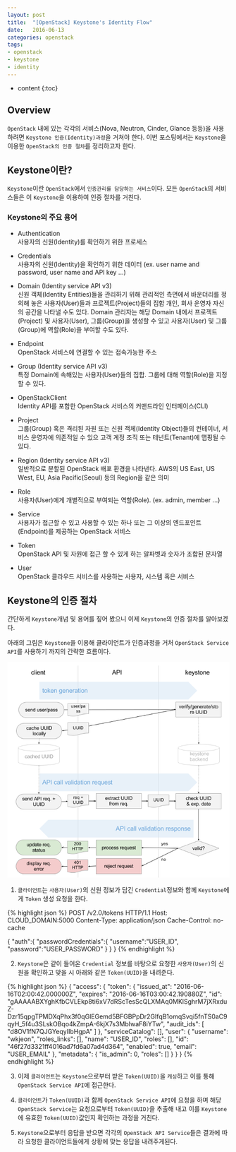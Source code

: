 ```yaml
---
layout: post
title:  "[OpenStack] Keystone's Identity Flow"
date:   2016-06-13
categories: openstack
tags:
- openstack
- keystone
- identity
---
```


* content
{:toc}

## Overview
`OpenStack` 내에 있는 각각의 서비스(Nova, Neutron, Cinder, Glance 등등)을 사용하려면 `Keystone 인증(Identity)과정`을 거쳐야 한다.
이번 포스팅에서는 `Keystone`을 이용한 `OpenStack의 인증 절차`를 정리하고자 한다.

## Keystone이란?
`Keystone`이란 `OpenStack`에서 `인증관리를 담당하는 서비스`이다. 모든 `OpenStack`의 서비스들은 이 `Keystone`을 이용하여 인증 절차를 거친다.


### Keystone의 주요 용어
- Authentication<br/>
사용자의 신원(Identity)를 확인하기 위한 프로세스

- Credentials<br/>
사용자의 신원(Identity)을 확인하기 위한 데이터 (ex. user name and password, user name and API key ...)

- Domain (Identity service API v3)<br/>
신원 객체(Identity Entities)들을 관리하기 위해 관리적인 측면에서 바운더리를 정의해 놓은 사용자(User)들과 프로젝트(Project)들의 집합 
개인, 회사 운영자 자신의 공간을 나타낼 수도 있다. Domain 관리자는 해당 Domain 내에서 프로젝트(Project) 및 사용자(User), 그룹(Group)을 생성할 수 있고 사용자(User) 및 그룹(Group)에 역할(Role)을 부여할 수도 있다.  

- Endpoint<br/>
OpenStack 서비스에 연결할 수 있는 접속가능한 주소

- Group (Identity service API v3)<br/>
특정 Domain에 속해있는 사용자(User)들의 집합. 그룹에 대해 역할(Role)을 지정할 수 있다.

- OpenStackClient<br/>
Identity API를 포함한 OpenStack 서비스의 커맨드라인 인터페이스(CLI)

- Project<br/>
그룹(Group) 혹은 격리된 자원 또는 신원 객체(Identity Object)들의 컨테이너, 서비스 운영자에 의존적일 수 있으 고객 계정 조직 또는 테넌트(Tenant)에 맵핑될 수 있다.

- Region (Identity service API v3)<br/>
일반적으로 분할된 OpenStack 배포 환경을 나타낸다. AWS의 US East, US West, EU, Asia Pacific(Seoul) 등의 Region을 같은 의미

- Role<br/>
사용자(User)에게 개별적으로 부여되는 역할(Role). (ex. admin, member ...) 

- Service<br/>
사용자가 접근할 수 있고 사용할 수 있는 하나 또는 그 이상의 엔드포인트(Endpoint)를 제공하는 OpenStack 서비스

- Token<br/>
OpenStack API 및 자원에 접근 할 수 있게 하는 알파벳과 숫자가 조합된 문자열

- User<br/>
OpenStack 클라우드 서비스를 사용하는 사용자, 시스템 혹은 서비스


## Keystone의 인증 절차

간단하게 `Keystone`개념 및 용어를 짚어 봤으니 이제 `Keystone`의 인증 절차를 알아보겠다.

아래의 그림은 `Keystone`을 이용해 클라이언트가 인증과정을 거처 `OpenStack Service API`를 사용하기 까지의 간략한 흐름이다.

![OpenStack Keystone Token Validation Flow](/static/post_image/openstack_keystone_token_validation_flow.png)

1) `클라이언트`는 `사용자(User)`의 신원 정보가 담긴 `Credential`정보와 함께 `Keystone`에게 `Token` 생성 요청을 한다.

{% highlight json %}
POST /v2.0/tokens HTTP/1.1
Host: CLOUD_DOMAIN:5000
Content-Type: application/json
Cache-Control: no-cache

{
   "auth":{
      "passwordCredentials":{
         "username":"USER_ID",
         "password":"USER_PASSWORD"
      }
   }
}
{% endhighlight %}

2) `Keystone`은 같이 들어온 `Credential` 정보를 바탕으로 요청한 `사용자(User)`의 신원을 확인하고 맞을 시 아래와 같은 `Token(UUID)`을 내려준다.

{% highlight json %}
{
  "access": {
    "token": {
      "issued_at": "2016-06-16T02:00:42.000000Z",
      "expires": "2016-06-16T03:00:42.190880Z",
      "id": "gAAAAABXYghKfbCVLEkp8ti6xV7dRScTesScQLXMAq0MKlSghrM7jXRxduZ-Dzr15qpgTPMDXqPhx3f0qGlEGemd5BFGBPpDr2GIfqB1omqSvqi5fnTS0aC9qyH_5f4u3SLskOBqo4kZmpA-6kjX7s3MbIwaF8iYTw",
      "audit_ids": [
        "d8OV1fN7QJGYeqyIIbHgpA"
      ]
    },
    "serviceCatalog": [],
    "user": {
      "username": "wkjeon",
      "roles_links": [],
      "name": "USER_ID",
      "roles": [],
      "id": "46f27d3321ff4016ad7fd6a07ad4d364",
      "enabled": true,
      "email": "USER_EMAIL"
    },
    "metadata": {
      "is_admin": 0,
      "roles": []
    }
  }
}
{% endhighlight %}

3) 이제 `클라이언트`는 `Keystone`으로부터 받은 `Token(UUID)`을 `캐싱`하고 이를 통해 `OpenStack Service API`에 접근한다.

4) `클라이언트`가 `Token(UUID)`과 함께 `OpenStack Service API`에 요청을 하며 해당 `OpenStack Service`는 요청으로부터 `Token(UUID)`을 추출해 내고 이를 `Keystone`에 유효한 `Token(UUID)`값인지 확인하는 과정을 거친다.

5) `Keystone`으로부터 응답을 받으면 각각의 `OpenStack API Service`들은 결과에 따라 요청한 클라이언트들에게 상황에 맞는 응답을 내려주게된다.

